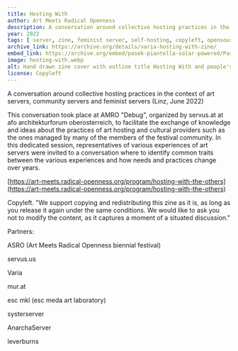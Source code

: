 ```yaml
---
title: Hosting With
author: Art Meets Radical Openness
description: A conversation around collective hosting practices in the context of art servers, community servers and feminist servers 
year: 2022
tags: [ server, zine, feminist server, self-hosting, copyleft, opensource, radical networks, anarchaserver ]
archive_link: https://archive.org/details/varia-hosting-with-zine/
embed_link: https://archive.org/embed/pasek-piantella-solar-powered/Pasek-Piantella-Solar_Powered/
image: hosting-with.webp
alt: Hand drawn zine cover with outline title Hosting With and people's names below
license: Copyleft 
---
```


A conversation around collective hosting practices in the context of art servers, community servers and feminist servers (Linz, June 2022)

This conversation took place at AMRO "Debug", organized by servus.at at afo architekturforum oberosterreich, to facilitate the exchange of knowledge and ideas about the practices of art hosting and cultural providers such as the ones managed by many of the members of the festival community. In this dedicated session, representatives of various experiences of art servers were invited to a conversation where to identify common traits between the various experiences and how needs and practices change over years.

[https://art-meets.radical-openness.org/program/hosting-with-the-others](https://art-meets.radical-openness.org/program/hosting-with-the-others)

Copyleft. "We support copying and redistributing this zine as it is, as long as you release it again under the same conditions. We would like to ask you not to modify the content, as it captures a moment of a situated discussion."

Partners:

ASRO (Art Meets Radical Openness biennial festival)

servus.us

Varia

mur.at

esc mkl (esc meda art laboratory)

systerserver

AnarchaServer

leverburns
